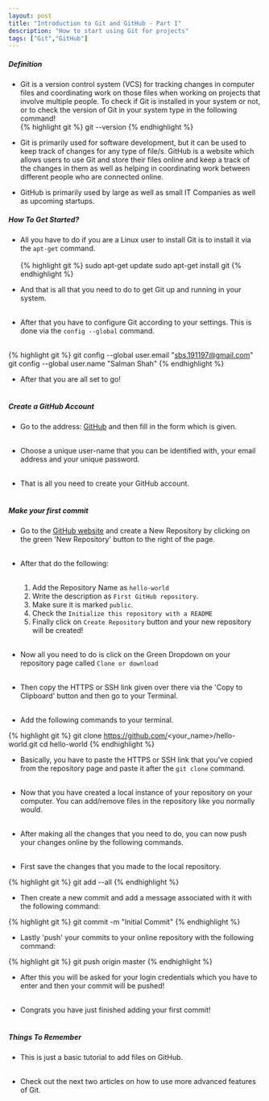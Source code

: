 ```yaml
---
layout: post
title: "Introduction to Git and GitHub - Part I"
description: "How to start using Git for projects"
tags: ["Git","GitHub"]
---
```


##### Definition

* Git is a version control system (VCS) for tracking changes in computer files and coordinating work on those files when working on projects that involve multiple people. To check if Git is installed in your system or not, or to check the version of Git in your system type in the following command!<br>
{% highlight git %}
git --version
{% endhighlight %}
* Git is primarily used for software development, but it can be used to keep track of changes for any type of file/s. GitHub is a website which allows users to use Git and store their files online and keep a track of the changes in them as well as helping in coordinating work between different people who are connected online.<br>

* GitHub is primarily used by large as well as small IT Companies as well as upcoming startups.<br>

##### How To Get Started?

* All you have to do if you are a Linux user to install Git is to install it via the `apt-get` command.<br><br>
{% highlight git %}
sudo apt-get update
sudo apt-get install git
{% endhighlight %}

* And that is all that you need to do to get Git up and running in your system.<br><br>
* After that you have to configure Git according to your settings. This is done via the `config --global` command.<br><br>

{% highlight git %}
git config --global user.email "sbs.191197@gmail.com"
git config --global user.name "Salman Shah"
{% endhighlight %}

* After that you are all set to go!<br><br>

##### Create a GitHub Account

* Go to the address: [GitHub](https://github.com/) and then fill in the form which is given.<br><br>

* Choose a unique user-name that you can be identified with, your email address and your unique password.<br><br>

* That is all you need to create your GitHub account.<br><br>

##### Make your first commit
* Go to the [GitHub website](https://github.com/) and create a New Repository by clicking on the green 'New Repository' button to the right of the page.<br><br> 

* After that do the following:<br><br>
	1. Add the Repository Name as `hello-world`
	2. Write the description as `First GitHub repository`.
	3. Make sure it is marked `public`.
	4. Check the `Initialize this repository with a README`
	5. Finally click on `Create Repository` button and your new repository will be created!<br><br>

* Now all you need to do is click on the Green Dropdown on your repository page called `Clone or download`<br><br>

* Then copy the HTTPS or SSH link given over there via the 'Copy to Clipboard' button and then go to your Terminal.<br><br>

* Add the following commands to your terminal.

{% highlight git %}
git clone https://github.com/<your_name>/hello-world.git
cd hello-world
{% endhighlight %}

* Basically, you have to paste the HTTPS or SSH link that you've copied from the repository page and paste it after the `git clone` command.<br><br>

* Now that you have created a local instance of your repository on your computer. You can add/remove files in the repository like you normally would.<br><br>

* After making all the changes that you need to do, you can now push your changes online by the following commands.<br><br>

* First save the changes that you made to the local repository.

{% highlight git %}
git add --all
{% endhighlight %}

* Then create a new commit and add a message associated with it with the following command:

{% highlight git %} 
git commit -m "Initial Commit"
{% endhighlight %}

* Lastly 'push' your commits to your online repository with the following command:

{% highlight git %}
git push origin master
{% endhighlight %}

* After this you will be asked for your login credentials which you have to enter and then your commit will be pushed!<br><br>

* Congrats you have just finished adding your first commit!<br><br>

##### Things To Remember

* This is just a basic tutorial to add files on GitHub.<br><br>

* Check out the next two articles on how to use more advanced features of Git.<br>
